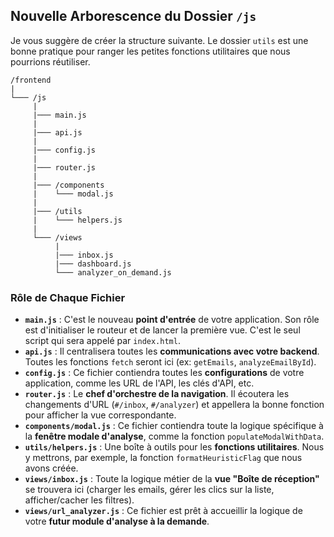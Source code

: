 ## Nouvelle Arborescence du Dossier `/js`

Je vous suggère de créer la structure suivante. Le dossier `utils` est une bonne pratique pour ranger les petites fonctions utilitaires que nous pourrions réutiliser.

```
/frontend
|
└─── /js
     |
     |─── main.js   
     |
     |─── api.js
     |
     |─── config.js
     |
     |─── router.js
     |
     |─── /components
     |    └─── modal.js
     |
     |─── /utils
     |    └─── helpers.js
     |
     └─── /views
          |
          |─── inbox.js
          |─── dashboard.js
          └─── analyzer_on_demand.js
```

### Rôle de Chaque Fichier

  * **`main.js`** : C'est le nouveau **point d'entrée** de votre application. Son rôle est d'initialiser le routeur et de lancer la première vue. C'est le seul script qui sera appelé par `index.html`.
  * **`api.js`** : Il centralisera toutes les **communications avec votre backend**. Toutes les fonctions `fetch` seront ici (ex: `getEmails`, `analyzeEmailById`).
  * **`config.js`** : Ce fichier contiendra toutes les **configurations** de votre application, comme les URL de l'API, les clés d'API, etc.
  * **`router.js`** : Le **chef d'orchestre de la navigation**. Il écoutera les changements d'URL (`#/inbox`, `#/analyzer`) et appellera la bonne fonction pour afficher la vue correspondante.
  * **`components/modal.js`** : Ce fichier contiendra toute la logique spécifique à la **fenêtre modale d'analyse**, comme la fonction `populateModalWithData`.
  * **`utils/helpers.js`** : Une boîte à outils pour les **fonctions utilitaires**. Nous y mettrons, par exemple, la fonction `formatHeuristicFlag` que nous avons créée.
  * **`views/inbox.js`** : Toute la logique métier de la **vue "Boîte de réception"** se trouvera ici (charger les emails, gérer les clics sur la liste, afficher/cacher les filtres).
  * **`views/url_analyzer.js`** : Ce fichier est prêt à accueillir la logique de votre **futur module d'analyse à la demande**.